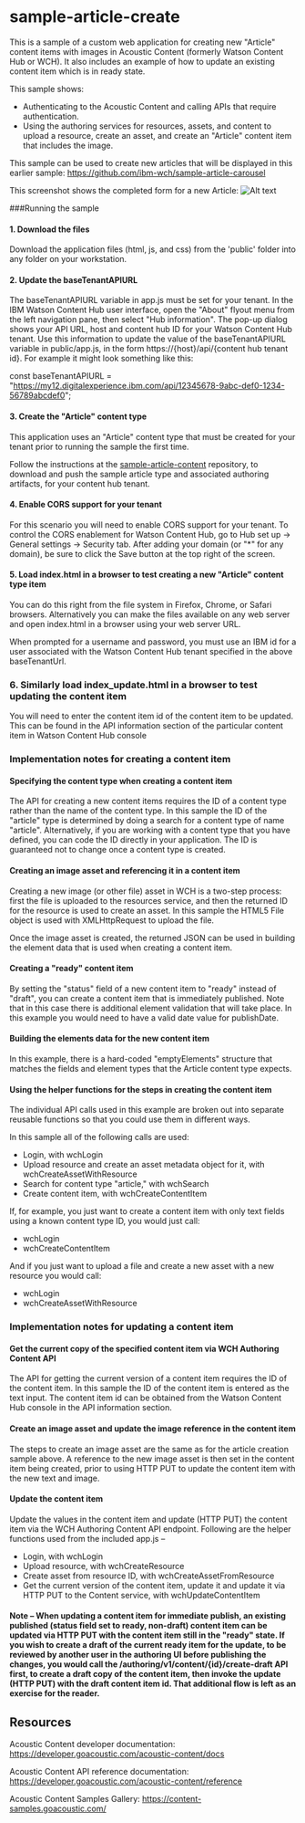 # sample-article-create
This is a sample of a custom web application for creating new "Article" content items with images in Acoustic Content (formerly Watson Content Hub or WCH). It also includes an example of how to update an existing content item which is in ready state.

This sample shows:
* Authenticating to the Acoustic Content and calling APIs that require authentication.
* Using the authoring services for resources, assets, and content to upload a resource, create an asset, and create an "Article" content item that includes the image.

This sample can be used to create new articles that will be displayed in this earlier sample: https://github.com/ibm-wch/sample-article-carousel

This screenshot shows the completed form for a new Article:
![Alt text](/docs/create-article-screenshot.jpg?raw=true "Sample screenshot")

###Running the sample

#### 1. Download the files

Download the application files (html, js, and css) from the 'public' folder into any folder on your workstation.

#### 2. Update the baseTenantAPIURL

The baseTenantAPIURL variable in app.js must be set for your tenant. In the IBM Watson Content Hub user interface, open the "About" flyout menu from the left navigation pane, then select "Hub information". The pop-up dialog shows your API URL, host and content hub ID for your Watson Content Hub tenant. Use this information to update the value of the baseTenantAPIURL variable in public/app.js, in the form https://{host}/api/{content hub tenant id}. For example it might look something like this:

const baseTenantAPIURL = "https://my12.digitalexperience.ibm.com/api/12345678-9abc-def0-1234-56789abcdef0";


#### 3. Create the "Article" content type

This application uses an "Article" content type that must be created for your tenant prior to running the sample the first time.

Follow the instructions at the [sample-article-content](https://github.com/ibm-wch/sample-article-content) repository, to download and push the sample article type and associated authoring artifacts, for your content hub tenant.

#### 4. Enable CORS support for your tenant

For this scenario you will need to enable CORS support for your tenant. To control the CORS enablement for Watson Content Hub, go to Hub set up -> General settings -> Security tab. After adding your domain (or "*" for any domain), be sure to click the Save button at the top right of the screen.

#### 5. Load index.html in a browser to test creating a new "Article" content type item

You can do this right from the file system in Firefox, Chrome, or Safari browsers. Alternatively you can make the files available on any web server and open index.html in a browser using your web server URL.

When prompted for a username and password,  you must use an IBM id for a user associated with the Watson Content Hub tenant specified in the above baseTenantUrl.

### 6. Similarly load index_update.html in a browser to test updating the content item

You will need to enter the content item id of the content item to be updated. This can be found in the API information section of the particular content item in Watson Content Hub console


### Implementation notes for creating a content item

#### Specifying the content type when creating a content item

The API for creating a new content items requires the ID of a content type rather than the name of the content type. In this sample the ID of the "article" type is determined by doing a search for a content type of name "article". Alternatively, if you are working with a content type that you have defined, you can code the ID directly in your application. The ID is guaranteed not to change once a content type is created.

#### Creating an image asset and referencing it in a content item
Creating a new image (or other file) asset in WCH is a two-step process: first the file is uploaded to the resources service, and then the returned ID for the resource is used to create an asset. In this sample the HTML5 File object is used with XMLHttpRequest to upload the file.

Once the image asset is created, the returned JSON can be used in building the element data that is used when creating a content item.

#### Creating a "ready" content item
By setting the "status" field of a new content item to "ready" instead of "draft", you can create a content item that is immediately published. Note that in this case there is additional element validation that will take place. In this example you would need to have a valid date value for publishDate.

#### Building the elements data for the new content item
In this example, there is a hard-coded "emptyElements" structure that matches the fields and element types that the Article content type expects.

#### Using the helper functions for the steps in creating the content item
The individual API calls used in this example are broken out into separate reusable functions so that you could use them in different ways.

In this sample all of the following calls are used:
- Login, with wchLogin
- Upload resource and create an asset metadata object for it, with wchCreateAssetWithResource
- Search for content type "article," with wchSearch
- Create content item, with wchCreateContentItem

If, for example, you just want to create a content item with only text fields using a known content type ID, you would just call:
- wchLogin
- wchCreateContentItem

And if you just want to upload a file and create a new asset with a new resource you would call:
- wchLogin
- wchCreateAssetWithResource

### Implementation notes for updating a content item

#### Get the current copy of the specified content item via WCH Authoring Content API
The API for getting the current version of a content item requires the ID of the content item. In this sample the ID of the content item is entered as the text input. The content item id can be obtained from the Watson Content Hub console in the API information section.

#### Create an image asset and update the image reference in the content item
The steps to create an image asset are the same as for the article creation sample above.  A reference to the new image asset is then set in the content item being created, prior to using HTTP PUT to update the content item with the new text and image.

#### Update the content item
Update the values in the content item and update (HTTP PUT) the content item via the WCH Authoring Content API endpoint. Following are the helper functions used from the included app.js –
- Login, with wchLogin
- Upload resource, with wchCreateResource
- Create asset from resource ID, with wchCreateAssetFromResource
- Get the current version of the content item, update it and update it via HTTP PUT to the Content service, with wchUpdateContentItem

#### Note – When updating a content item for immediate publish, an existing published (status field set to ready, non-draft) content item can be updated via HTTP PUT with the content item still in the "ready" state.  If you wish to create a draft of the current ready item for the update, to be reviewed by another user in the authoring UI before publishing the changes, you would call the /authoring/v1/content/{id}/create-draft API first, to create a draft copy of the content item, then invoke the update (HTTP PUT) with the draft content item id.   That additional flow is left as an exercise for the reader.

## Resources

Acoustic Content developer documentation: https://developer.goacoustic.com/acoustic-content/docs

Acoustic Content API reference documentation: https://developer.goacoustic.com/acoustic-content/reference

Acoustic Content Samples Gallery: https://content-samples.goacoustic.com/

